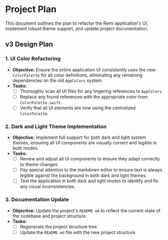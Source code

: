 # Project Plan

This document outlines the plan to refactor the Remi application's UI, implement robust theme support, and update project documentation.

## v3 Design Plan

### 1. UI Color Refactoring

- **Objective:** Ensure the entire application UI consistently uses the new `ColorPalette` for all color definitions, eliminating any remaining dependencies on the old `AppColors` system.
- **Tasks:**
    - [ ] Thoroughly scan all UI files for any lingering references to `AppColors`.
    - [ ] Replace any found references with the appropriate color from `ColorPalette.swift`.
    - [ ] Verify that all UI elements are now using the centralized `ColorPalette`.

### 2. Dark and Light Theme Implementation

- **Objective:** Implement full support for both dark and light system themes, ensuring all UI components are visually correct and legible in both modes.
- **Tasks:**
    - [ ] Review and adjust all UI components to ensure they adapt correctly to theme changes.
    - [ ] Pay special attention to the markdown editor to ensure text is always legible against the background in both dark and light themes.
    - [ ] Test the application in both dark and light modes to identify and fix any visual inconsistencies.

### 3. Documentation Update

- **Objective:** Update the project's `README.md` to reflect the current state of the codebase and project structure.
- **Tasks:**
    - [ ] Regenerate the project structure tree.
    - [ ] Update the `README.md` file with the new project structure.
